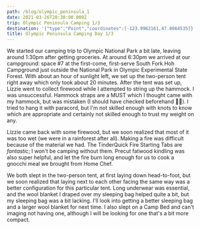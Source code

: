 ```yaml
---
path: /blog/olympic_peninsula_1
date: 2021-03-26T20:30:00.000Z
trip: Olympic Peninsula Camping 1/3
destination: '{"type":"Point","coordinates":[-123.9962161,47.8064535]}'
title: Olympic Peninsula Camping Day 1/3
---
```

We started our camping trip to Olympic National Park a bit late, leaving around 1:30pm after getting groceries. At around 6:30pm we arrived at our campground: space #7 at the first-come, first-serve South Fork Hoh Campground just outside the National Park in Olympic Experimental State Forest. With about an hour of sunlight left, we set up the two-person tent right away which only took about 20 minutes. After the tent was set up, Lizzie went to collect firewood while I attempted to string up the hammock. I was unsuccessful. Hammock straps are a MUST which I thought came with my hammock, but was mistaken (I should have checked beforehand 🤦‍♂️). I tried to hang it with paracord, but I'm not skilled enough with knots to know which are appropriate and certainly not skilled enough to trust my weight on any.

Lizzie came back with some firewood, but we soon realized that most of it was too wet (we were in a rainforest after all). Making a fire was difficult because of the material we had. The TinderQuick Fire Starting Tabs are *fantastic*; I won't be camping without them. Precut fatwood kindling was also super helpful, and let the fire burn long enough for us to cook a gnocchi meal we brought from Home Chef.

We both slept in the two-person tent, at first laying down head-to-foot, but we soon realized that laying next to each other facing the same way was a better configuration for this particular tent. Long underwear was essential, and the wool blanket I draped over my sleeping bag helped quite a bit, but my sleeping bag was a bit lacking. I'll look into getting a better sleeping bag and a larger wool blanket for next time. I also slept on a Camp Bed and can't imaging not having one, although I will be looking for one that's a bit more compact.
